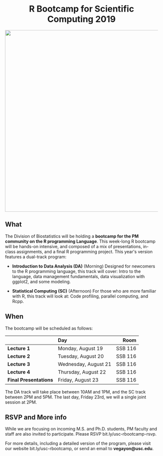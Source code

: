 <div align="center">

# R Bootcamp for Scientific Computing 2019

<img src="../fig/hex-stickers.png" width="600px">

</div>
 
## What

The Division of Biostatistics will be holding a **bootcamp for the PM community on the R programming Language**. This week-long R bootcamp will be hands-on intensive, and composed of a mix of presentations, in-class assignments, and a final R programming project. This year's version features a dual-track program:

* **Introduction to Data Analysis (DA)** (Morning) Designed for newcomers to the R programming language, this track will cover: Intro to the language, data management fundamentals, data visualization with ggplot2, and some modeling.

* **Statistical Computing (SC)** (Afternoon) For those who are more familiar with R, this track will look at: Code profiling, parallel computing, and Rcpp.

## When

The bootcamp will be scheduled as follows:

|    | Day | Room |
|:---|:---|---:|
| **Lecture 1** | Monday, August 19 | SSB 116 |
| **Lecture 2** | Tuesday, August 20 | SSB 116|
| **Lecture 3** | Wednesday, August 21 | SSB 116|
| **Lecture 4** | Thursday, August 22 | SSB 116|
| **Final Presentations** | Friday, August 23 | SSB 116|

The DA track will take place between 10AM and 1PM, and the SC track between 2PM and 5PM.
The last day, Friday 23rd, we will a single joint session at 2PM.

## RSVP and More info

While we are focusing on incoming M.S. and Ph.D. students, PM faculty and staff are also invited to participate. Please RSVP bit.ly/usc-rbootcamp-rsvp. 

For more details, including a detailed version of the program, please visit our website bit.ly/usc-rbootcamp, or send an email to **vegayon\@usc.edu**.

